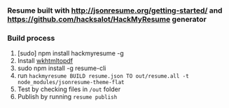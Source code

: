 ### Resume built with http://jsonresume.org/getting-started/ and https://github.com/hacksalot/HackMyResume generator

### Build process
1. [sudo] npm install hackmyresume -g
2. Install [wkhtmltopdf](http://wkhtmltopdf.org/downloads.html)
3. sudo npm install -g resume-cli
4. run `hackmyresume BUILD resume.json TO out/resume.all -t node_modules/jsonresume-theme-flat`
5. Test by checking files in `/out` folder
6. Publish by running `resume publish`
